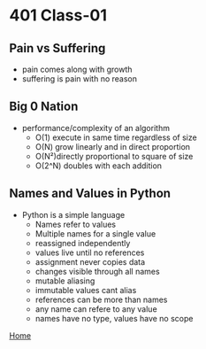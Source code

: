 # 401 Class-01

## Pain vs Suffering
  - pain comes along with growth
  - suffering is pain with no reason

## Big 0 Nation
  - performance/complexity of an algorithm
    - O(1) execute in same time regardless of size
    - O(N) grow linearly and in direct proportion
    - O(N²)directly proportional to square of size
    - O(2^N) doubles with each addition

## Names and Values in Python
  - Python is a simple language
    - Names refer to values
    - Multiple names for a single value
    - reassigned independently
    - values live until no references
    - assignment never copies data
    - changes visible through all names
    - mutable aliasing
    - immutable values cant alias
    - references can be more than names
    - any name can refere to any value
    - names have no type, values have no scope

[Home](../README.md)